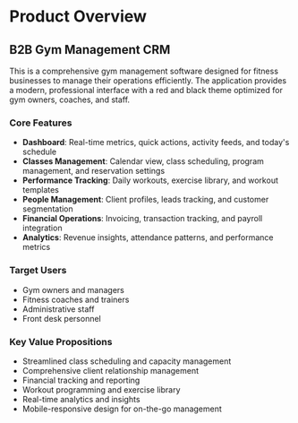 # Product Overview

## B2B Gym Management CRM

This is a comprehensive gym management software designed for fitness businesses to manage their operations efficiently. The application provides a modern, professional interface with a red and black theme optimized for gym owners, coaches, and staff.

### Core Features

- **Dashboard**: Real-time metrics, quick actions, activity feeds, and today's schedule
- **Classes Management**: Calendar view, class scheduling, program management, and reservation settings
- **Performance Tracking**: Daily workouts, exercise library, and workout templates
- **People Management**: Client profiles, leads tracking, and customer segmentation
- **Financial Operations**: Invoicing, transaction tracking, and payroll integration
- **Analytics**: Revenue insights, attendance patterns, and performance metrics

### Target Users

- Gym owners and managers
- Fitness coaches and trainers
- Administrative staff
- Front desk personnel

### Key Value Propositions

- Streamlined class scheduling and capacity management
- Comprehensive client relationship management
- Financial tracking and reporting
- Workout programming and exercise library
- Real-time analytics and insights
- Mobile-responsive design for on-the-go management